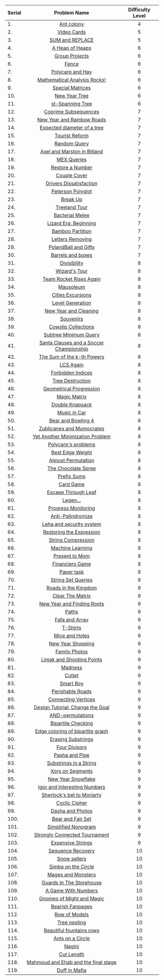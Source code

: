 | Serial | Problem Name | Difficulty Level |
|:--|:---:|:---:|
|1.| [Ant colony](http://codeforces.com/problemset/problem/474/F) | 4 |
|2.| [Video Cards](http://codeforces.com/problemset/problem/731/F) | 5 |
|3.| [SUM and REPLACE](http://codeforces.com/problemset/problem/920/F) | 5 |
|4.| [A Heap of Heaps](http://codeforces.com/problemset/problem/538/F) | 6 |
|5.| [Group Projects](http://codeforces.com/problemset/problem/626/F) | 6 |
|6.| [Fence](http://codeforces.com/problemset/problem/234/F) | 6 |
|7.| [Polycarp and Hay](http://codeforces.com/problemset/problem/659/F) | 6 |
|8.| [Mathematical Analysis Rocks!](http://codeforces.com/problemset/problem/180/F) | 6 |
|9.| [Special Matrices](http://codeforces.com/problemset/problem/489/F) | 6 |
|10.| [New Year Tree](http://codeforces.com/problemset/problem/379/F) | 6 |
|11.| [st-Spanning Tree](http://codeforces.com/problemset/problem/723/F) | 6 |
|12.| [Coprime Subsequences](http://codeforces.com/problemset/problem/803/F) | 7 |
|13.| [New Year and Rainbow Roads](http://codeforces.com/problemset/problem/908/F) | 7 |
|14.| [Expected diameter of a tree](http://codeforces.com/problemset/problem/804/D) | 7 |
|15.| [Tourist Reform](http://codeforces.com/problemset/problem/732/F) | 7 |
|16.| [Random Query](http://codeforces.com/problemset/problem/846/F) | 7 |
|17.| [Axel and Marston in Bitland](http://codeforces.com/problemset/problem/780/F) | 7 |
|18.| [MEX Queries](http://codeforces.com/problemset/problem/817/F) | 7 |
|19.| [Restore a Number](http://codeforces.com/problemset/problem/670/F) | 7 |
|20.| [Couple Cover](http://codeforces.com/problemset/problem/691/F) | 7 |
|21.| [Drivers Dissatisfaction](http://codeforces.com/problemset/problem/733/F) | 7 |
|22.| [Peterson Polyglot](http://codeforces.com/problemset/problem/778/C) | 7 |
|23.| [Break Up](http://codeforces.com/problemset/problem/700/C) | 7 |
|24.| [Treeland Tour](http://codeforces.com/problemset/problem/490/F) | 7 |
|25.| [Bacterial Melee](http://codeforces.com/problemset/problem/756/D) | 7 |
|26.| [Lizard Era: Beginning](http://codeforces.com/problemset/problem/585/D) | 7 |
|27.| [Bamboo Partition](http://codeforces.com/problemset/problem/830/C) | 7 |
|28.| [Letters Removing](http://codeforces.com/problemset/problem/899/F) | 7 |
|29.| [PolandBall and Gifts](http://codeforces.com/problemset/problem/755/F) | 7 |
|30.| [Barrels and boxes](http://codeforces.com/problemset/problem/768/F) | 7 |
|31.| [Divisibility](http://codeforces.com/problemset/problem/922/F) | 8 |
|32.| [Wizard's Tour](http://codeforces.com/problemset/problem/858/F) | 8 |
|33.| [Team Rocket Rises Again](http://codeforces.com/problemset/problem/757/F) | 8 |
|34.| [Mausoleum](http://codeforces.com/problemset/problem/567/F) | 8 |
|35.| [Cities Excursions](http://codeforces.com/problemset/problem/864/F) | 8 |
|36.| [Level Generation](http://codeforces.com/problemset/problem/818/F) | 8 |
|37.| [New Year and Cleaning](http://codeforces.com/problemset/problem/611/F) | 8 |
|38.| [Souvenirs](http://codeforces.com/problemset/problem/765/F) | 8 |
|39.| [Cowslip Collections](http://codeforces.com/problemset/problem/645/F) | 8 |
|40.| [Subtree Minimum Query](http://codeforces.com/problemset/problem/893/F) | 8 |
|41.| [Santa Clauses and a Soccer Championship](http://codeforces.com/problemset/problem/748/F) | 8 |
|42.| [The Sum of the k-th Powers](http://codeforces.com/problemset/problem/622/F) | 8 |
|43.| [LCS Again](http://codeforces.com/problemset/problem/578/D) | 8 |
|44.| [Forbidden Indices](http://codeforces.com/problemset/problem/873/F) | 8 |
|45.| [Tree Destruction](http://codeforces.com/problemset/problem/911/F) | 8 |
|46.| [Geometrical Progression](http://codeforces.com/problemset/problem/758/F) | 8 |
|47.| [Magic Matrix](http://codeforces.com/problemset/problem/632/F) | 8 |
|48.| [Double Knapsack](http://codeforces.com/problemset/problem/618/F) | 8 |
|49.| [Music in Car](http://codeforces.com/problemset/problem/746/F) | 8 |
|50.| [Bear and Bowling 4](http://codeforces.com/problemset/problem/660/F) | 8 |
|51.| [Zublicanes and Mumocrates](http://codeforces.com/problemset/problem/581/F) | 8 |
|52.| [Yet Another Minimization Problem](http://codeforces.com/problemset/problem/868/F) | 8 |
|53.| [Polycarp's problems](http://codeforces.com/problemset/problem/727/F) | 8 |
|54.| [Best Edge Weight](http://codeforces.com/problemset/problem/827/D) | 8 |
|55.| [Almost Permutation](http://codeforces.com/problemset/problem/863/F) | 8 |
|56.| [The Chocolate Spree](http://codeforces.com/problemset/problem/633/F) | 8 |
|57.| [Prefix Sums](http://codeforces.com/problemset/problem/837/F) | 8 |
|58.| [Card Game](http://codeforces.com/problemset/problem/808/F) | 8 |
|59.| [Escape Through Leaf](http://codeforces.com/problemset/problem/932/F) | 8 |
|60.| [Legen...](http://codeforces.com/problemset/problem/696/D) | 8 |
|61.| [Progress Monitoring](http://codeforces.com/problemset/problem/509/F) | 8 |
|62.| [Anti-Palindromize](http://codeforces.com/problemset/problem/884/F) | 8 |
|63.| [Leha and security system](http://codeforces.com/problemset/problem/794/F) | 8 |
|64.| [Restoring the Expression](http://codeforces.com/problemset/problem/898/F) | 8 |
|65.| [String Compression](http://codeforces.com/problemset/problem/825/F) | 8 |
|66.| [Machine Learning](http://codeforces.com/problemset/problem/940/F) | 8 |
|67.| [Present to Mom](http://codeforces.com/problemset/problem/131/F) | 8 |
|68.| [Financiers Game](http://codeforces.com/problemset/problem/729/F) | 8 |
|69.| [Paper task](http://codeforces.com/problemset/problem/653/F) | 8 |
|70.| [String Set Queries](http://codeforces.com/problemset/problem/710/F) | 8 |
|71.| [Roads in the Kingdom](http://codeforces.com/problemset/problem/835/F) | 9 |
|72.| [Clear The Matrix](http://codeforces.com/problemset/problem/903/F) | 9 |
|73.| [New Year and Finding Roots](http://codeforces.com/problemset/problem/750/F) | 9 |
|74.| [Paths](http://codeforces.com/problemset/problem/870/F) | 9 |
|75.| [Fafa and Array](http://codeforces.com/problemset/problem/935/F) | 9 |
|76.| [T-Shirts](http://codeforces.com/problemset/problem/702/F) | 9 |
|77.| [Mice and Holes](http://codeforces.com/problemset/problem/797/F) | 9 |
|78.| [New Year Shopping](http://codeforces.com/problemset/problem/500/F) | 9 |
|79.| [Family Photos](http://codeforces.com/problemset/problem/725/F) | 9 |
|80.| [Limak and Shooting Points](http://codeforces.com/problemset/problem/698/D) | 9 |
|81.| [Madness](http://codeforces.com/problemset/problem/822/F) | 9 |
|82.| [Cutlet](http://codeforces.com/problemset/problem/939/F) | 9 |
|83.| [Smart Boy](http://codeforces.com/problemset/problem/38/F) | 9 |
|84.| [Perishable Roads](http://codeforces.com/problemset/problem/773/D) | 9 |
|85.| [Connecting Vertices](http://codeforces.com/problemset/problem/888/F) | 9 |
|86.| [Design Tutorial: Change the Goal](http://codeforces.com/problemset/problem/472/F) | 9 |
|87.| [AND-permutations](http://codeforces.com/problemset/problem/909/F) | 9 |
|88.| [Bipartite Checking](http://codeforces.com/problemset/problem/813/F) | 9 |
|89.| [Edge coloring of bipartite graph](http://codeforces.com/problemset/problem/600/F) | 9 |
|90.| [Erasing Substrings](http://codeforces.com/problemset/problem/938/F) | 9 |
|91.| [Four Divisors](http://codeforces.com/problemset/problem/665/F) | 9 |
|92.| [Pasha and Pipe](http://codeforces.com/problemset/problem/518/F) | 9 |
|93.| [Substrings in a String](http://codeforces.com/problemset/problem/914/F) | 9 |
|94.| [Xors on Segments](http://codeforces.com/problemset/problem/620/F) | 9 |
|95.| [New Year Snowflake](http://codeforces.com/problemset/problem/140/F) | 9 |
|96.| [Igor and Interesting Numbers](http://codeforces.com/problemset/problem/747/F) | 9 |
|97.| [Sherlock's bet to Moriarty](http://codeforces.com/problemset/problem/776/F) | 9 |
|98.| [Cyclic Cipher](http://codeforces.com/problemset/problem/722/F) | 9 |
|99.| [Dasha and Photos](http://codeforces.com/problemset/problem/761/F) | 9 |
|100.| [Bear and Fair Set](http://codeforces.com/problemset/problem/628/F) | 9 |
|101.| [Simplified Nonogram](http://codeforces.com/problemset/problem/534/F) | 9 |
|102.| [Strongly Connected Tournament](http://codeforces.com/problemset/problem/913/F) | 9 |
|103.| [Expensive Strings](http://codeforces.com/problemset/problem/616/F) | 9 |
|104.| [Sequence Recovery](http://codeforces.com/problemset/problem/796/F) | 10 |
|105.| [Snow sellers](http://codeforces.com/problemset/problem/48/F) | 10 |
|106.| [Simba on the Circle](http://codeforces.com/problemset/problem/612/F) | 10 |
|107.| [Mages and Monsters](http://codeforces.com/problemset/problem/792/F) | 10 |
|108.| [Guards In The Storehouse](http://codeforces.com/problemset/problem/845/F) | 10 |
|109.| [A Game With Numbers](http://codeforces.com/problemset/problem/919/F) | 10 |
|110.| [Gnomes of Might and Magic](http://codeforces.com/problemset/problem/175/F) | 10 |
|111.| [Bearish Fanpages](http://codeforces.com/problemset/problem/643/D) | 10 |
|112.| [Row of Models](http://codeforces.com/problemset/problem/887/F) | 10 |
|113.| [Tree nesting](http://codeforces.com/problemset/problem/762/F) | 10 |
|114.| [Beautiful fountains rows](http://codeforces.com/problemset/problem/799/F) | 10 |
|115.| [Ants on a Circle](http://codeforces.com/problemset/problem/652/F) | 10 |
|116.| [Nagini](http://codeforces.com/problemset/problem/855/F) | 10 |
|117.| [Cut Length](http://codeforces.com/problemset/problem/598/F) | 10 |
|118.| [Mahmoud and Ehab and the final stage](http://codeforces.com/problemset/problem/862/F) | 10 |
|119.| [Duff in Mafia](http://codeforces.com/problemset/problem/587/D) | 10 |
